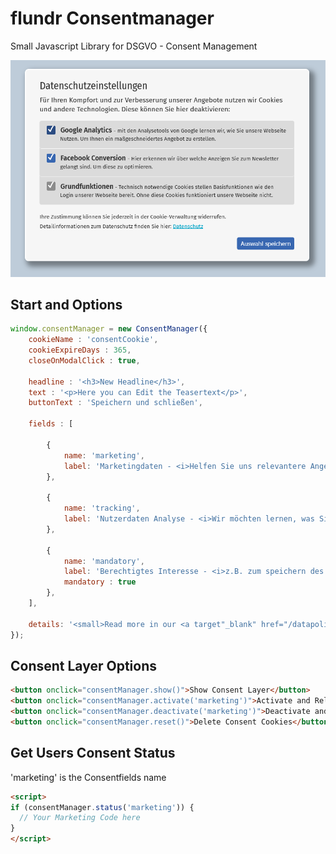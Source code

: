# flundr Consentmanager
Small Javascript Library for DSGVO - Consent Management

![ConsentManagerPreview](https://raw.githubusercontent.com/tubsn/consentmanager/main/consent-manager-preview.png)

## Start and Options
```javascript
window.consentManager = new ConsentManager({
	cookieName : 'consentCookie',
	cookieExpireDays : 365,
	closeOnModalClick : true,

	headline : '<h3>New Headline</h3>',
	text : '<p>Here you can Edit the Teasertext</p>',
	buttonText : 'Speichern und schließen',

	fields : [

		{
			name: 'marketing',
			label: 'Marketingdaten - <i>Helfen Sie uns relevantere Angebote zu erstellen</i>',
		},

		{
			name: 'tracking',
			label: 'Nutzerdaten Analyse - <i>Wir möchten lernen, was Sie bei uns interessiert</i>',
		},

		{
			name: 'mandatory',
			label: 'Berechtigtes Interesse - <i>z.B. zum speichern des User Logins</i>',
			mandatory : true
		},
	],

	details: '<small>Read more in our <a target"_blank" href="/datapolicy">Datapolicy</a></small>'
});
```

## Consent Layer Options
```html
<button onclick="consentManager.show()">Show Consent Layer</button>
<button onclick="consentManager.activate('marketing')">Activate and Reload Page</button>
<button onclick="consentManager.deactivate('marketing')">Deactivate and Reload Page</button>
<button onclick="consentManager.reset()">Delete Consent Cookies</button>
```

## Get Users Consent Status
'marketing' is the Consentfields name
```html
<script>
if (consentManager.status('marketing')) {
  // Your Marketing Code here	
}
</script>
```
